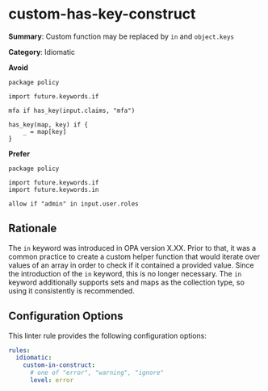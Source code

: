 # custom-has-key-construct

**Summary**: Custom function may be replaced by `in` and `object.keys`

**Category**: Idiomatic

**Avoid**
```rego
package policy

import future.keywords.if

mfa if has_key(input.claims, "mfa")

has_key(map, key) if {
    _ = map[key]
}
```

**Prefer**
```rego
package policy

import future.keywords.if
import future.keywords.in

allow if "admin" in input.user.roles
```

## Rationale

The `in` keyword was introduced in OPA version X.XX. Prior to that, it was a common practice to create a custom helper
function that would iterate over values of an array in order to check if it contained a provided value. Since the
introduction of the `in` keyword, this is no longer necessary. The `in` keyword additionally supports sets and maps as
the collection type, so using it consistently is recommended.

## Configuration Options

This linter rule provides the following configuration options:

```yaml
rules: 
  idiomatic:
    custom-in-construct:
      # one of "error", "warning", "ignore"
      level: error
```
